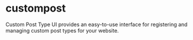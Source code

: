 # custompost
 Custom Post Type UI provides an easy-to-use interface for registering and managing custom post types for your website.
